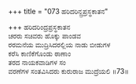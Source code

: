 +++
title = "073 ಹರಿದರಿನ್ದ್ರಪ್ರಸ್ಥಕಾತನ"

+++
ಹರಿದರಿಂದ್ರಪ್ರಸ್ಥಕಾತನ  
ಚರರು ಸಚಿವರು ಹೊಕ್ಕು ಪಾಂಡವ  
ರರಮನೆಯ ಮುದ್ರಿಸಿದರಲ್ಲಿಯ ನಾಡು ಬೀಡುಗಳ  
ಕರೆಸಿ ಕಾಣಿಕೆಗೊಂಡು ಠಾಣಾಂ  
ತರದ ನಾಯಕವಾಡಿಗಳ ಸಂ  
ವರಣೆಗಳ ಸಂತವಿಸಿದರು ಕುರುರಾಜ ಮುದ್ರೆಯಲಿ    ॥73॥